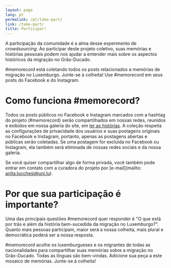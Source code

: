 ```yaml
---
layout: page
lang: pt
permalink: /pt/take-part/
link: /take-part/
title: Participar!
---
```


A participação da comunidade é a alma desse experimento de *crowdsourcing*. Ao participar deste projeto coletivo, suas memórias e histórias pessoais podem nos ajudar a entender mais sobre os aspectos históricos da migração no Grão-Ducado.

#memorecord está coletando todos os posts relacionados a memórias de migração no Luxemburgo. Junte-se à colheita! Use #memorecord em seus posts do Facebook e do Instagram.

<!-- more -->

# Como funciona #memorecord?

Todos os posts públicos no Facebook e Instagram marcados com a hashtag do projeto (#memorecord) serão compartilhados em nossas redes, reunidos e exibidos em nossa galeria do site, em [ler as histórias](https://c2dh.github.io/memorecord/stories/). A coleção respeita as configurações de privacidade dos usuários e suas postagens originais no Facebook e Instagram, portanto, apenas as postagens abertas e públicas serão coletadas. Se uma postagem for excluída no Facebook ou Instagram, ela também será eliminada de nossas redes sociais e da nossa galeria.

Se você quiser compartilhar algo de forma privada, você também pode entrar em contato com a curadora do projeto por [e-mail](mailto: anita.lucchesi@uni.lu).

# Por que sua participação é importante?

Uma das principais questões #memorecord quer responder é "O que está por trás e além da história bem-sucedida da migração no Luxemburgo?". Quanto mais pessoas participam, maior será a nossa colheita, mais plural e democrática poderá ser a nossa resposta.

#memorecord acolhe os luxemburgueses e os migrantes de todas as nacionalidades para compartilhar suas memórias sobre a migração no Grão-Ducado. Todas as línguas são bem-vindas. Adicione sua peça a este mosaico de memórias. Junte-se à colheita!

